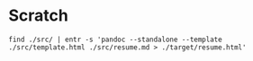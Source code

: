# Scratch

`find ./src/ | entr -s 'pandoc --standalone --template ./src/template.html ./src/resume.md > ./target/resume.html'`
